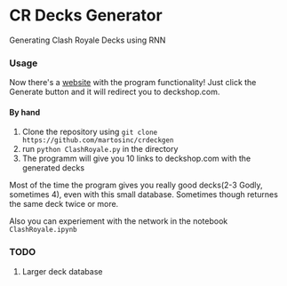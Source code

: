 # CR Decks Generator
Generating Clash Royale Decks using RNN

### Usage
Now there's a [website](https://crdeckgen.herokuapp.com/) with the program functionality!
Just click the Generate button and it will redirect you to deckshop.com.

#### By hand
1. Clone the repository using `git clone https://github.com/martosinc/crdeckgen`
2. run `python ClashRoyale.py` in the directory
3. The programm will give you 10 links to deckshop.com with the generated decks

Most of the time the program gives you really good decks(2-3 Godly, sometimes 4), even with this small database. Sometimes though returnes the same deck twice or more.

Also you can experiement with the network in the notebook `ClashRoyale.ipynb`

### TODO
1. Larger deck database